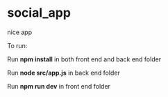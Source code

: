 # social_app
nice app

To run:

Run <b>npm install</b> in both front end and back end folder

Run <b>node src/app.js</b> in back end folder

Run <b>npm run dev</b> in front end folder
